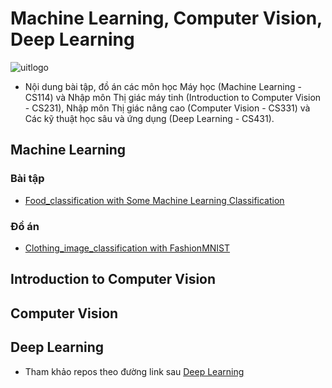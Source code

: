 # Machine Learning, Computer Vision, Deep Learning

 ![uitlogo](https://portal.uit.edu.vn/Styles/profi/images/logo186x150.png)

- Nội dung bài tập, đồ án các môn học Máy học (Machine Learning - CS114) và Nhập môn Thị giác máy tinh (Introduction to Computer Vision - CS231), Nhập môn Thị giác nâng cao (Computer Vision - CS331) và Các kỹ thuật học sâu và ứng dụng (Deep Learning - CS431).

## Machine Learning
### Bài tập
- [Food_classification with Some Machine Learning Classification](https://github.com/ndtuan10/Machine-Learning/blob/main/BaiTap/Some__Machine_Learning_Classification__Algorithms%2BVGG16_fc2.ipynb)
### Đồ án
- [Clothing_image_classification with FashionMNIST](https://github.com/ndtuan10/Machine-Learning/tree/main/DoAn)
## Introduction to Computer Vision

## Computer Vision

## Deep Learning
- Tham khảo repos theo đường link sau [Deep Learning](https://github.com/ndtuan10/DeepLearning_CS431.L21.KHCL)
